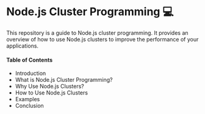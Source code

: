 # Node.js Cluster Programming 💻

This repository is a guide to Node.js cluster programming. It provides an overview of how to use Node.js clusters to improve the performance of your applications.

#### Table of Contents
- Introduction
- What is Node.js Cluster Programming?
- Why Use Node.js Clusters?
- How to Use Node.js Clusters
- Examples
- Conclusion

